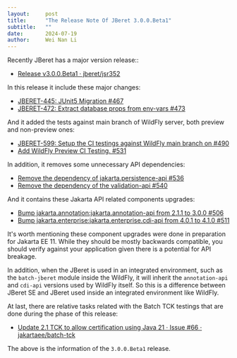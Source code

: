 ```yaml
---
layout:     post
title:      "The Release Note Of JBeret 3.0.0.Beta1"
subtitle:   ""
date:       2024-07-19
author:     Wei Nan Li
---
```


Recently JBeret has a major version release::

- [Release v3.0.0.Beta1 · jberet/jsr352](https://github.com/jberet/jsr352/releases/tag/3.0.0.Beta1)

In this release it include these major changes:

- [JBERET-445: JUnit5 Migration #467](https://github.com/jberet/jsr352/pull/467)
- [JBERET-472: Extract database props from env-vars #473](https://github.com/jberet/jsr352/pull/473)

And it added the tests against main branch of WildFly server, both preview and non-preview ones:

- [JBERET-599: Setup the CI testings against WildFly main branch on #490](https://github.com/jberet/jsr352/pull/490)
- [Add WildFly Preview CI Testing. #531](https://github.com/jberet/jsr352/pull/531)

In addition, it removes some unnecessary API dependencies:

- [Remove the dependency of jakarta.persistence-api #536](https://github.com/jberet/jsr352/pull/536)
- [Remove the dependency of the validation-api #540](https://github.com/jberet/jsr352/pull/540)

And it contains these Jakarta API related components upgrades:

- [Bump jakarta.annotation:jakarta.annotation-api from 2.1.1 to 3.0.0 #506](https://github.com/jberet/jsr352/pull/501)
- [Bump jakarta.enterprise:jakarta.enterprise.cdi-api from 4.0.1 to 4.1.0 #511](https://github.com/jberet/jsr352/pull/511)

It's worth mentioning these component upgrades were done in preparation for Jakarta EE 11. While they should be mostly backwards compatible, you should verify against your application given there is a potential for API breakage.

 In addition, when the JBeret is used in an integrated environment, such as the `batch-jberet` module inside the WildFly, it will inherit the `annotation-api` and `cdi-api` versions used by WildFly itself. So this is a difference between JBeret SE and JBeret used inside an integrated environment like WildFly.

At last, there are relative tasks related with the Batch TCK testings that are done during the phase of this release:

- [Update 2.1 TCK to allow certification using Java 21 · Issue \#66 · jakartaee/batch-tck](https://github.com/jakartaee/batch-tck/issues/66)

The above is the information of the `3.0.0.Beta1` release.

